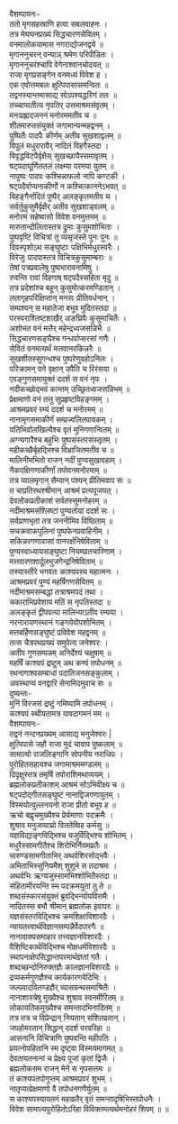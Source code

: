 वैशम्पायनः-  
ततो मृगसहस्राणि हत्वा सबलवाहनः ।  
तत्र मेघघनप्रख्यं सिद्धचारणसेवितम् ।  
वनमालोकयामास नगराद्योजनद्वये ॥  
मृगाननुचरन् वन्याञ् श्रमेण परिपीडितः ।  
मृगाननुचरंश्चापि वेगेनाश्वानचोदयत् ॥  
राजा मृगप्रसङ्गेन वनमध्यं विवेश ह ।  
एक एवोत्तमबलः क्षुत्पिपासासमन्वितः ॥  
तद्वनस्यान्तमासाद्य सोऽपश्यद्धरिणं ततः ॥  
तच्चाप्यतीत्य नृपतिर् उत्तमाश्रमसंवृतम् ।  
मनःप्रह्लादजननं मनोरममतीव च ॥  
शीतमारुतसंयुक्तं जगामान्यन्महद्वनम् ।  
पुष्पितैः पादपैः कीर्णम् अतीव सुखशाद्वलम् ॥  
विपुलं मधुरारावैर् नादितं विहगैस्तदा ।  
विवृद्धविटपैर्वृक्षैस् सुखच्छायैस्समावृतम् ।  
षट्पदाघूर्णिततलं लक्ष्म्या परमया युतम् ॥  
नापुष्पः पादपः कश्चिन्नाफलो नापि कण्टकी ।  
षट्पदैर्वाप्यनाकीर्णो न कश्चित्काननेऽभवत् ॥  
विहङ्गैर्नादितं पुष्पैर् अलङ्कृतमतीव च ।  
सर्वर्तुकुसुमैर्वृक्षैर् अतीव सुखशाड्वलम् ॥  
मनोरमं सहेष्वासो विवेश वनमुत्तमम् ॥  
मारुतान्दोलितास्तत्र द्रुमाः कुसुमशोभिताः ।  
पुष्पवृष्टिं विचित्रां तु व्यसृजंस्ते पुनः पुनः ॥  
दिवस्पृशोऽथ सङ्घुष्टाः पक्षिभिर्मधुरस्वरैः ।  
विरेजुः पादपास्तत्र विचित्रकुसुमाम्बराः ॥  
तेषां पत्रप्रवालेषु पुष्पभारावनामिषु ।  
रुवन्ति रावां विहगाष् षट्पदैस्सहिता मृदु ॥  
तत्र प्रदेशांश्च बहून् कुसुमोत्करमण्डितान् ।  
लतागृहपरिक्षिप्तान् मनसः प्रीतिवर्धनान् ।  
सम्पश्यन् स महातेजा बभूव मुदितस्तदा ॥  
परस्पराश्लिष्टशाखैर् अङघ्रिपैः कुसुमाचितैः ।  
अशोभत वनं मत्तैर् महेन्द्रध्वजसन्निभैः ॥  
सिद्धचारणसङ्घैश्च गन्धर्वाप्सरसां गणैः ।  
सेवितं वनमत्यर्थं मत्तवानरकिन्नरैः ॥  
सुखशीतस्सुगन्धश्च पुष्परेणुवहोऽनिलः ।  
परिक्रामन् वने वृक्षान् उपैति च रिरंसया ॥  
एवङ्गुणसमायुक्तं ददर्श स वनं नृपः ।  
नदीकच्छोद्भवं कान्तम् उच्छ्रितध्वजसन्निभम् ॥  
प्रेक्षमाणो वनं तत्तु सुप्रहृष्टविहङ्गमम् ।  
आश्रमप्रवरं रम्यं ददर्श च मनोरमम् ॥  
नानामृगसमाकीर्णं सम्प्रज्वलितपावकम् ।  
यतिभिर्वालखिल्यैश्च वृतं मुनिगणान्वितम्  ॥  
अग्न्यगारैश्च बहुभिः पुष्पसंस्तरसंस्तृतम् ।  
महीकच्छैर्बृहद्भिश्च विभ्राजितमतीव च ॥  
मालिनीमभितो राजन् नदीं पुण्यसुखावहाम् ।  
नैकपक्षिगणाकीर्णां तपोवनमनोरमाम् ॥  
तत्र व्यालमृगान् सैम्यान् पश्यन् प्रीतिमवाप सः ॥  
त चाप्रतिरथश्श्रीमान् आश्रमं प्रत्यपूजयत् ।  
देवलोकप्रतीकाशं सर्वतस्सुमनोहरम् ॥  
नदीमाश्रमसंश्लिष्टां पुण्यतोयां ददर्श सः ।  
सर्वप्राणभृतां तत्र जननीमिव विष्ठिताम् ॥  
सचक्रवाकपुलिनां पुष्पफेनप्रवाहिनीम् ।  
सकिन्नरगणावासां वानरर्क्षनिषेविताम् ॥  
पुण्यस्वाध्यायसङ्घुष्टा नियमव्रतचारिणाम् ।  
मत्तवारणशार्दूलभुजगेन्द्रनिषेविताम् ॥  
तस्यास्तीरे भगवतः काश्यपस्य महात्मनः ।  
आश्रमप्रवरं पुण्यं महर्षिगणसेवितम् ॥  
नदीमाश्रमसम्बद्धां तत्राश्रमपदं तथा ।  
चकाराभिप्रवेशाय मतिं स नृपतिस्तदा ॥  
अलङ्कृतं द्वीपवत्या मालिन्याऽतीव रम्यया ।  
नरनारायणस्थानं गङ्गयेवोपशोभितम् ।  
मत्तबर्हिणसङ्घुष्टं प्रविवेश महद्वनम् ॥  
तत्स चैत्ररथप्रख्यं समुपेत्य जनेश्वरः ।  
अतीव गुणसम्पन्नम् अनिर्देश्यं चक्षुषाम् ॥  
महर्षिं काश्यपं द्रष्टुम् अथ कण्वं तपोधनम् ॥  
रथनागाश्वसम्बाधां पदातिजनसङ्कुलाम् ।  
अवस्थाप्य वनद्वारि सेनामिदमुवाच सः ॥  
दुष्यन्तः-  
मुनिं विरजसं द्रष्टुं गमिष्यामि तपोधनम् ।  
काश्यपं स्थीयतामत्र यावदागमनं मम ॥  
वैशम्पायनः-  
तद्वनं नन्दनप्रख्यम् आसाद्य मनुजेश्वरः |  
क्षुत्पिपासे जहौ राजा मुदं चावाप पुष्कलाम् ॥  
सामात्यो राजलिङ्गानि सोपनीय नराधिपः ।  
पुरोहितसहायश्च जगामाश्रममण्डलम् ॥  
दिदृक्षुस्तत्र तमृषिं तपोराशिमथाव्ययम् ।  
ब्रह्मलोकप्रतीकाशम् आश्रमं सोऽभिवीक्ष्य च ॥  
षट्पदोद्गीतसङ्घुष्टं नानाद्विजगणायुतम् ।  
विस्मयोत्पुल्लनयनो राजा प्रीतो बभूव ह ॥  
ऋचो बह्वृचमुख्यैश्च प्रेर्यमाणाः पदक्रमैः ।  
शुश्राव मनुजव्याघ्रो विततेष्विह कर्मसु ॥  
यज्ञविद्याङ्गविद्भिश्च यजुर्विद्भिश्च शोभितम् ।  
मधुरैस्सामगीतैश्च शिरोभिर्नियमव्रतैः ॥  
भारुण्डसामगीताभिर् अथर्वशिरसोद्भवैः ।  
अमिताभिस्सुनियमैश् शुशुभे स तदाश्रमः ।  
अथर्वभिः ऋग्यजुस्सामभिश्शोभितैस्तदा ॥  
संहितामीरयन्ति स्म पदक्रमयुतां तु ते ॥  
शब्दसंस्कारसंयुक्तं ब्रुवद्भिर्न्यायवित्तमैः ।  
नादितस्स बभौ श्रीमान् ब्रह्मलोक इवापरः ॥  
यज्ञसंस्तरविद्भिश्च क्रमशिक्षाविशारदैः ।  
न्यायतत्त्वार्थविज्ञानसम्पन्नैर्वेदपारगैः ॥  
नानावाक्यसमाहार तत्त्वज्ञानविशारदैः ।  
वैशिष्टिकार्थविद्भिश्च मोक्षधर्मविशारदैः ॥  
स्थापनाक्षेपसिद्धान्तपरमार्थज्ञतां गतैः ।  
शब्दच्छन्दोनिरुक्तज्ञैः कालज्ञानविशारदैः ॥  
द्रव्यकर्मगुणज्ञैश्च कार्यकारणवेदिभिः ।  
जल्पवादवितण्डज्ञैर् व्यासग्रन्थसमाश्रितैः ।  
नानाशास्त्रेषु मुख्यैश्च शुश्राव स्वनमीरितम् ॥  
लोकायतिकमुख्यैश्च समन्तादभिनादितम् ॥  
तत्र तत्र च विप्रेन्द्रान् नियतान् संशितव्रतान् ।  
जपहोमरतान् सिद्धान् ददर्श परवरिहा ॥  
आसनानि विचित्राणि पुष्पवन्ति महीपतिः ।  
प्रयत्नोपहितानि स्म दृष्ट्वा विस्मयमागमत् ॥  
देवतायतनानां च प्रेक्ष्य पूजां कृतां द्विजैः ।  
ब्रह्मलोकसम राजन् मेने स नृपसत्तमः ॥  
तं काश्यपतपोगुप्तम् आश्रमप्रवरं शुभम् ।  
नातृप्यत्प्रेक्षमाणो वै तपोधनगणैर्युतम् ॥  
स काश्यपस्यायतनं महाव्रतैर् वृतं समन्तादृषिभिस्तपोधनैः ।  
विवेश सामात्यपुरोहितोऽरिहा विविक्तमत्यर्थमनोहरं शिवम् ॥ ॥  

